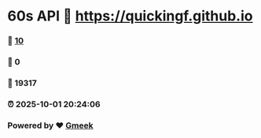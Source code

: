 # 60s API :link: https://quickingf.github.io 
### :page_facing_up: [10](https://quickingf.github.io/tag.html) 
### :speech_balloon: 0 
### :hibiscus: 19317 
### :alarm_clock: 2025-10-01 20:24:06 
### Powered by :heart: [Gmeek](https://github.com/Meekdai/Gmeek)
